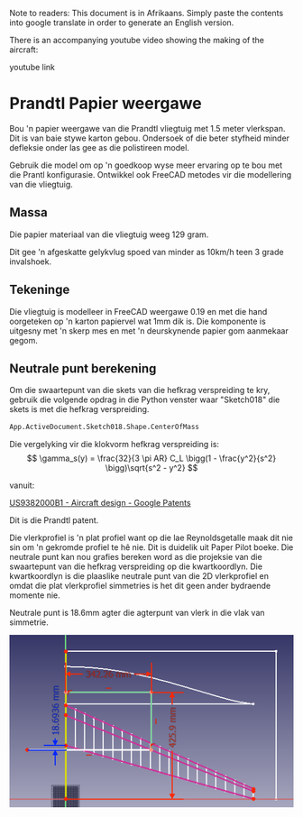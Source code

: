 Note to readers:  This document is in Afrikaans.  Simply paste the contents into google translate in order to generate an English version.

There is an accompanying youtube video showing the making of the aircraft:

youtube link

# Prandtl Papier weergawe

Bou 'n papier weergawe van die Prandtl vliegtuig met 1.5 meter vlerkspan.  Dit is van baie stywe karton gebou.  Ondersoek of die beter styfheid minder defleksie onder las gee as die polistireen model.

Gebruik die model om op 'n goedkoop wyse meer ervaring op te bou met die Prantl konfigurasie.  Ontwikkel ook FreeCAD metodes vir die modellering van die vliegtuig.

## Massa

Die papier materiaal van die vliegtuig weeg 129 gram.

Dit gee 'n afgeskatte gelykvlug spoed van minder as 10km/h teen 3 grade invalshoek.

## Tekeninge

Die vliegtuig is modelleer in FreeCAD weergawe 0.19 en met die hand oorgeteken op 'n karton papiervel wat 1mm dik is.  Die komponente is uitgesny met 'n skerp mes en met 'n deurskynende papier gom aanmekaar gegom.



## Neutrale punt berekening

Om die swaartepunt van die skets van die hefkrag verspreiding te kry, gebruik die volgende opdrag in die Python venster waar "Sketch018" die skets is met die hefkrag verspreiding.

```python
App.ActiveDocument.Sketch018.Shape.CenterOfMass
```



Die vergelyking vir die klokvorm hefkrag verspreiding is:
$$
\gamma_s(y) = \frac{32}{3 \pi AR} C_L \bigg(1 - \frac{y^2}{s^2} \bigg)\sqrt{s^2 - y^2}
$$


vanuit:

[US9382000B1 - Aircraft design - Google Patents](https://patents.google.com/patent/US9382000B1/en)

Dit is die Prandtl patent.

Die vlerkprofiel is 'n plat profiel want op die lae Reynoldsgetalle maak dit nie sin om 'n gekromde profiel te hê nie.  Dit is duidelik uit Paper Pilot boeke.  Die neutrale punt kan nou grafies bereken word as die projeksie van die swaartepunt van die hefkrag verspreiding op die kwartkoordlyn.  Die kwartkoordlyn is die plaaslike neutrale punt van die 2D vlerkprofiel en omdat die plat vlerkprofiel simmetries is het dit geen ander bydraende momente nie.

Neutrale punt is 18.6mm agter die agterpunt van vlerk in die vlak van simmetrie.

![1_NeutralePunt](Pictures/1_NeutralePunt.PNG)